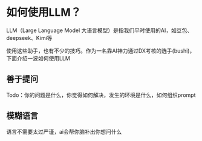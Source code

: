 # 如何使用LLM？

LLM（Large Language Model 大语言模型）是指我们平时使用的AI，如豆包、deepseek、Kimi等

使用这些助手，也有不少的技巧。作为一名靠AI神力通过DX考核的选手(bushi)，下面介绍一波如何使用LLM

## 善于提问

Todo：你的问题是什么，你觉得如何解决，发生的环境是什么，如何组织prompt

## 模糊语言

语言不需要太过严谨，ai会帮你脑补出你想问什么

